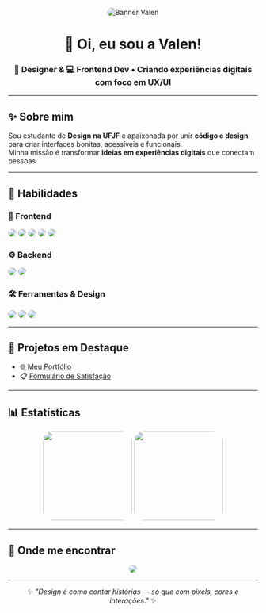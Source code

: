 <!-- Banner personalizado -->
<p align="center">
  <img src="[https://i.ibb.co/5MZ0kYk/github-banner.png](https://pt.pngtree.com/freebackground/purple-ray-light-strip-minimalist-banner-background_1051495.html)" alt="Banner Valen" style="border-radius: 20px;" />
</p>

<h1 align="center">💜 Oi, eu sou a Valen!</h1>
<h3 align="center">🎨 Designer & 💻 Frontend Dev • Criando experiências digitais com foco em UX/UI</h3>

---

## ✨ Sobre mim
Sou estudante de **Design na UFJF** e apaixonada por unir **código e design** para criar interfaces bonitas, acessíveis e funcionais.  
Minha missão é transformar **ideias em experiências digitais** que conectam pessoas.  

---

## 🚀 Habilidades

### 🎨 Frontend
<img src="https://img.shields.io/badge/HTML5-6C63FF?style=for-the-badge&logo=html5&logoColor=white" style="border-radius: 12px;"/>
<img src="https://img.shields.io/badge/CSS3-6C63FF?style=for-the-badge&logo=css3&logoColor=white" style="border-radius: 12px;"/>
<img src="https://img.shields.io/badge/JavaScript-6C63FF?style=for-the-badge&logo=javascript&logoColor=white" style="border-radius: 12px;"/>
<img src="https://img.shields.io/badge/React-6C63FF?style=for-the-badge&logo=react&logoColor=white" style="border-radius: 12px;"/>
<img src="https://img.shields.io/badge/WordPress-6C63FF?style=for-the-badge&logo=wordpress&logoColor=white" style="border-radius: 12px;"/>

### ⚙️ Backend
<img src="https://img.shields.io/badge/Node.js-6C63FF?style=for-the-badge&logo=node.js&logoColor=white" style="border-radius: 12px;"/>
<img src="https://img.shields.io/badge/Python-6C63FF?style=for-the-badge&logo=python&logoColor=white" style="border-radius: 12px;"/>

### 🛠️ Ferramentas & Design
<img src="https://img.shields.io/badge/Figma-6C63FF?style=for-the-badge&logo=figma&logoColor=white" style="border-radius: 12px;"/>
<img src="https://img.shields.io/badge/Git-6C63FF?style=for-the-badge&logo=git&logoColor=white" style="border-radius: 12px;"/>
<img src="https://img.shields.io/badge/VS%20Code-6C63FF?style=for-the-badge&logo=visual-studio-code&logoColor=white" style="border-radius: 12px;"/>

---

## 📌 Projetos em Destaque
- 🌐 [Meu Portfólio](https://valenveig.github.io)  
- 📋 [Formulário de Satisfação](https://valenveig.github.io/formulario-satisfacao)  

---

## 📊 Estatísticas
<p align="center">
  <img height="180em" src="https://github-readme-stats.vercel.app/api?username=valenveig&show_icons=true&theme=tokyonight&hide_border=true" style="border-radius: 20px;" />
  <img height="180em" src="https://github-readme-stats.vercel.app/api/top-langs/?username=valenveig&layout=compact&theme=tokyonight&hide_border=true" style="border-radius: 20px;" />
</p>

---

## 💌 Onde me encontrar
<p align="center">
  <a href="https://www.linkedin.com/in/valenveig/">
    <img src="https://img.shields.io/badge/LinkedIn-6C63FF?style=for-the-badge&logo=linkedin&logoColor=white" style="border-radius: 12px;" />
  </a>
</p>

---

<p align="center">
  ✨ <em>"Design é como contar histórias — só que com pixels, cores e interações."</em> ✨
</p>
